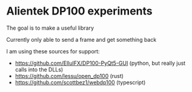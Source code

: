 # Alientek DP100 experiments

The goal is to make a useful library

Currently only able to send a frame and get something back

I am using these sources for support:

* https://github.com/ElluIFX/DP100-PyQt5-GUI (python, but really just calls into the DLLs)
* https://github.com/lessu/open_dp100 (rust)
* https://github.com/scottbez1/webdp100 (typescript)
